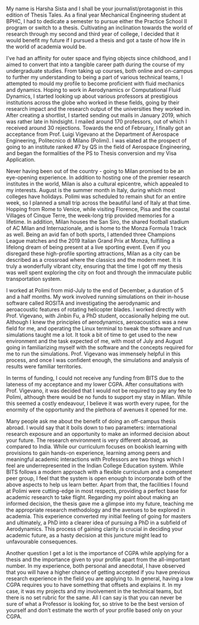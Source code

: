 



My name is Harsha Sista and I shall be your journalist/protagonist in this edition of Thesis Tales. As a final year Mechanical Engineering student at BPHC, I had to dedicate a semester to pursue either the Practice School II program or switch to a thesis. Cultivating an inclination towards the world of research through my second and third year of college, I decided that it would benefit my future if I pursued a thesis and got a taste of how life in the world of academia would be. 


I’ve had an affinity for outer space and flying objects since childhood, and I aimed to convert that into a tangible career path during the course of my undergraduate studies. From taking up courses, both online and on-campus to further my understanding to being a part of various technical teams, I attempted to mould my profile to become proficient with fluid mechanics and dynamics. Hoping to work in Aerodynamics or Computational Fluid Dynamics, I started looking up about various professors at prestigious institutions across the globe who worked in these fields, going by their research impact and the research output of the universities they worked in. After creating a shortlist, I started sending out mails in January 2019, which was rather late in hindsight. I mailed around 170 professors, out of which I received around 30 rejections. Towards the end of February, I finally got an acceptance from Prof. Luigi Vigevano at the Department of Aerospace Engineering, Politecnico di Milano (Polimi). I was elated at the prospect of going to an institute ranked #7 by QS in the field of Aerospace Engineering, and began the formalities of the PS to Thesis conversion and my Visa Application.


Never having been out of the country - going to Milan promised to be an eye-opening experience. In addition to hosting one of the premier research institutes in the world, Milan is also a cultural epicentre, which appealed to my interests. August is the summer month in Italy, during which most colleges have holidays. Polimi was scheduled to remain shut for an entire week, so I planned a small trip across the beautiful land of Italy at that time. Hopping from Rome to Venice, while visiting Florence, Pisa and the coastal Villages of Cinque Terre, the week-long trip provided memories for a lifetime. In addition, Milan houses the San Siro, the shared football stadium of AC Milan and Internazionale, and is home to the Monza Formula 1 track as well. Being an avid fan of both sports, I attended three Champions League matches and the 2019 Italian Grand Prix at Monza, fulfilling a lifelong dream of being present at a live sporting event. Even if you disregard these high-profile sporting attractions, Milan as a city can be described as a crossroad where the classics and the modern meet. It is truly a wonderfully vibrant city, ensuring that the time I got off my thesis was well spent exploring the city on foot and through the immaculate public transportation system.


I worked at Polimi from mid-July to the end of December, a duration of 5 and a half months. My work involved running simulations on their in-house software called ROSITA and investigating the aerodynamic and aeroacoustic features of rotating helicopter blades. I worked directly with Prof. Vigevano, with Jinbin Fu, a PhD student, occasionally helping me out. Although I knew the principles of aerodynamics, aeroacoustics was a new field for me, and operating the Linux terminal to tweak the software and run simulations taught me a lot. It took a bit of time to get used to the new environment and the task expected of me, with most of July and August going in familiarizing myself with the software and the concepts required for me to run the simulations. Prof. Vigevano was immensely helpful in this process, and once I was confident enough, the simulations and analysis of results were familiar territories.


In terms of funding, I could not receive any funding from BITS due to the lateness of my acceptance and my lower CGPA. After consultations with Prof. Vigevano, it was decided that I would not be required to pay any fee to Polimi, although there would be no funds to support my stay in Milan. While this seemed a costly endeavour, I believe it was worth every rupee, for the enormity of the opportunity and the plethora of avenues it opened for me.


Many people ask me about the benefit of doing an off-campus thesis abroad. I would say that it boils down to two parameters: international research exposure and an opportunity to make an informed decision about your future. The research environment is very different abroad, as compared to India. While our curriculum focuses on bookish learning with provisions to gain hands-on experience, learning among peers and meaningful academic interactions with Professors are two things which I feel are underrepresented in the Indian College Education system. While BITS follows a modern approach with a flexible curriculum and a competent peer group, I feel that the system is open enough to incorporate both of the above aspects to help us learn better. Apart from that, the facilities I found at Polimi were cutting-edge in most respects, providing a perfect base for academic research to take flight. Regarding my point about making an informed decision, the thesis gave me a glimpse into my future, teaching me the appropriate research methodology and the avenues to be explored in academia. This experience converted my initial feeling of going for masters and ultimately, a PhD into a clearer idea of pursuing a PhD in a subfield of Aerodynamics. This process of gaining clarity is crucial in deciding your academic future, as a hasty decision at this juncture might lead to unfavourable consequences.


Another question I get a lot is the importance of CGPA while applying for a thesis and the importance given to your profile apart from the all-important number. In my experience, both personal and anecdotal, I have observed that you will have a higher chance of getting accepted if you have previous research experience in the field you are applying to. In general, having a low CGPA requires you to have something that offsets and explains it. In my case, it was my projects and my involvement in the technical teams, but there is no set rubric for the same. All I can say is that you can never be sure of what a Professor is looking for, so strive to be the best version of yourself and don’t estimate the worth of your profile based only on your CGPA.






